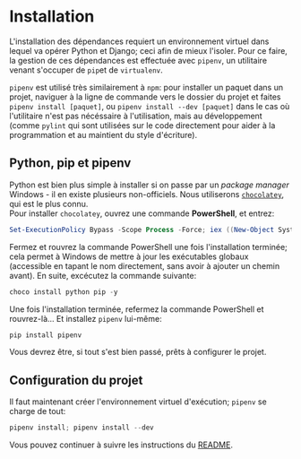 # Installation

L'installation des dépendances requiert un environnement virtuel dans lequel va opérer Python et Django; ceci afin de mieux l'isoler.
Pour ce faire, la gestion de ces dépendances est effectuée avec `pipenv`, un utilitaire venant s'occuper de `pip`et de `virtualenv`.

`pipenv` est utilisé très similairement à `npm`: pour installer un paquet dans un projet, naviguer à la ligne de commande vers le dossier du projet et faites `pipenv install [paquet]`, ou `pipenv install --dev [paquet]` dans le cas où l'utilitaire n'est pas nécéssaire à l'utilisation, mais au développement (comme `pylint` qui sont utilisées sur le code directement pour aider à la programmation et au maintient du style d'écriture).

## Python, pip et pipenv

Python est bien plus simple à installer si on passe par un *package manager* Windows - il en existe plusieurs non-officiels. Nous utiliserons [`chocolatey`](https://chocolatey.org/), qui est le plus connu.  
Pour installer `chocolatey`, ouvrez une commande **PowerShell**, et entrez:

```powershell
Set-ExecutionPolicy Bypass -Scope Process -Force; iex ((New-Object System.Net.WebClient).DownloadString('https://chocolatey.org/install.ps1'))
```

Fermez et rouvrez la commande PowerShell une fois l'installation terminée; cela permet à Windows de mettre à jour les exécutables globaux (accessible en tapant le nom directement, sans avoir à ajouter un chemin avant). En suite, excécutez la commande suivante:

```powershell
choco install python pip -y
```

Une fois l'installation terminée, refermez la commande PowerShell et rouvrez-là... Et installez `pipenv` lui-même:

```powershell
pip install pipenv
```

Vous devrez être, si tout s'est bien passé, prêts à configurer le projet.

## Configuration du projet

Il faut maintenant créer l'environnement virtuel d'exécution; `pipenv` se charge de tout:

```powershell
pipenv install; pipenv install --dev
```

Vous pouvez continuer à suivre les instructions du [README](README.md).